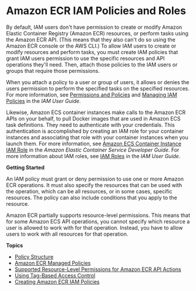# Amazon ECR IAM Policies and Roles<a name="ECR_IAM_policies"></a>

By default, IAM users don't have permission to create or modify Amazon Elastic Container Registry \(Amazon ECR\) resources, or perform tasks using the Amazon ECR API\. \(This means that they also can't do so using the Amazon ECR console or the AWS CLI\.\) To allow IAM users to create or modify resources and perform tasks, you must create IAM policies that grant IAM users permission to use the specific resources and API operations they'll need\. Then, attach those policies to the IAM users or groups that require those permissions\.

When you attach a policy to a user or group of users, it allows or denies the users permission to perform the specified tasks on the specified resources\. For more information, see [Permissions and Policies](https://docs.aws.amazon.com/IAM/latest/UserGuide/PermissionsAndPolicies.html) and [Managing IAM Policies](https://docs.aws.amazon.com/IAM/latest/UserGuide/ManagingPolicies.html) in the *IAM User Guide*\.

Likewise, Amazon ECS container instances make calls to the Amazon ECR APIs on your behalf, to pull Docker images that are used in Amazon ECS task definitions\. They need to authenticate with your credentials\. This authentication is accomplished by creating an IAM role for your container instances and associating that role with your container instances when you launch them\. For more information, see [Amazon ECS Container Instance IAM Role](https://docs.aws.amazon.com/AmazonECS/latest/developerguide/instance_IAM_role.html) in the *Amazon Elastic Container Service Developer Guide*\. For more information about IAM roles, see [IAM Roles](https://docs.aws.amazon.com/IAM/latest/UserGuide/roles-toplevel.html) in the *IAM User Guide*\.

**Getting Started**

An IAM policy must grant or deny permission to use one or more Amazon ECR operations\. It must also specify the resources that can be used with the operation, which can be all resources, or in some cases, specific resources\. The policy can also include conditions that you apply to the resource\. 

Amazon ECR partially supports resource\-level permissions\. This means that for some Amazon ECS API operations, you cannot specify which resource a user is allowed to work with for that operation\. Instead, you have to allow users to work with all resources for that operation\. 

**Topics**
+ [Policy Structure](iam-policy-structure.md)
+ [Amazon ECR Managed Policies](ecr_managed_policies.md)
+ [Supported Resource\-Level Permissions for Amazon ECR API Actions](ecr-supported-iam-actions-resources.md)
+ [Using Tag\-Based Access Control](ecr-supported-iam-actions-tagging.md)
+ [Creating Amazon ECR IAM Policies](ECR_IAM_user_policies.md)